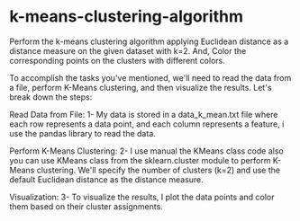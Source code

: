 # k-means-clustering-algorithm
Perform the k-means clustering algorithm applying Euclidean distance as a distance measure on the given dataset with k=2. And, Color the corresponding points on the clusters with different colors.

To accomplish the tasks you've mentioned, we'll need to read the data from a file, perform K-Means clustering, and then visualize the results. Let's break down the steps:

Read Data from File:
1- My data is stored in a data_k_mean.txt file where each row represents a data point, and each column represents a feature, i use the pandas library to read the data.

Perform K-Means Clustering:
2- I use manual the KMeans class code also you can use KMeans class from the sklearn.cluster module to perform K-Means clustering. We'll specify the number of clusters (k=2) and use the default Euclidean distance as the distance measure.

Visualization:
3- To visualize the results, I plot the data points and color them based on their cluster assignments.
